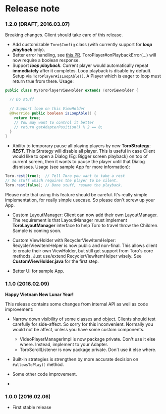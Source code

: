 # Release note

### 1.2.0 (DRAFT, 2016.03.07)

Breaking changes. Client should take care of this release.

- Add customizable ```Toro$Config``` class (with currently support for ***loop playback*** only).
- Better error handling, see [this PR](https://github.com/eneim/Toro/pull/26). ToroPlayer#onPlaybackError(...) will now require a boolean response.
- Support ***loop playback***. Current player would automatically repeat **immediately** after it completes. Loop playback is disable by default. Setup via ```ToroPlayer#isLoopAble()```. A Player which is eager to loop must return true from there. Usage:

```java
public class MyToroPlayerViewHolder extends ToroViewHolder {

  // Do stuff
  
  // Support loop on this ViewHolder
  @Override public boolean isLoopAble() {
    return true;
    // You may want to control it better
    // return getAdapterPosition() % 2 == 0;
  }
}
```
- Ability to temporary pause all playing players by new **ToroStrategy**: ***REST***. This Strategy will disable all player. This is useful in case Client would like to open a Dialog (Eg: Bigger screen playback) on top of current screen, then it wants to pause the player until that Dialog dismisses. Usage (see sample App for more information):

```java
Toro.rest(true);  // Tell Toro you want to take a rest
// Do stuff which requires the player to be silent.
Toro.rest(false); // Done stuff, resume the playback.
```
Please note that using this feature should be careful. It's really simple implementation, for really simple usecase. So please don't screw up your App.

- Custom LayoutManager: Client can now add their own LayoutManager. The requirement is that LayoutManager must implement **ToroLayoutManager** interface to help Toro to travel throw the Children. Sample is coming soon.

- Custom ViewHolder with RecyclerViewItemHelper: RecyclerViewItemHelper is now public and non-final. This allows client to create their own ViewHolder, but still get support from Toro's core methods. Just use/extend RecyclerViewItemHelper wisely. See **CustomViewHolder.java** for the first step.

- Better UI for sample App.

### 1.1.0 (2016.02.09)

**Happy Vietnam New Lunar Year!**

This release contains some changes from internal API as well as code improvement:

- Narrow down visibility of some classes and object. Clients should test carefully for side-affect. So sorry for this inconvenient. Normally you would not be affect, unless you have some custom components.
  - VideoPlayerManagerImpl is now package private. Don't use it else where. Instead, implement to your Adapter.
  - ToroScrollListener is now package private. Don't use it else where. 

- Built-in strategies is strengthen by more accurate decision on ```#allowsToPlay()``` method.

- Some other code improvement.
- 
### 1.0.0 (2016.02.06)

- First stable release
